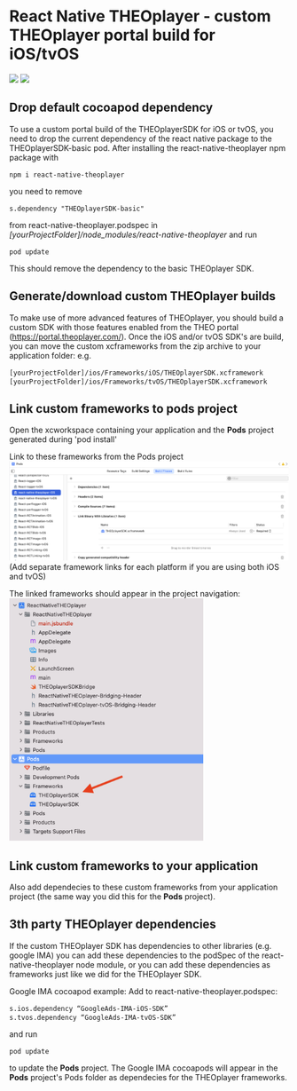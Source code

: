 # React Native THEOplayer - custom THEOplayer portal build for iOS/tvOS

![](../../doc/logo-react-native.png) ![](../../doc/logo-theo.png)

## Drop default cocoapod dependency

To use a custom portal build of the THEOplayerSDK for iOS or tvOS, you need to drop the current dependency of the react native package to the THEOplayerSDK-basic pod. After installing the react-native-theoplayer npm package with 
```
npm i react-native-theoplayer
```
you need to remove 
```
s.dependency "THEOplayerSDK-basic"
```
from react-native-theoplayer.podspec in _[yourProjectFolder]/node_modules/react-native-theoplayer_ and run
```
pod update
```
This should remove the dependency to the basic THEOplayer SDK.

## Generate/download custom THEOplayer builds

To make use of more advanced features of THEOplayer, you should build a custom SDK with those features enabled from the THEO portal (https://portal.theoplayer.com/). Once the iOS and/or tvOS SDK's are build, you can move the custom xcframeworks from the zip archive to your application folder: e.g.
```
[yourProjectFolder]/ios/Frameworks/iOS/THEOplayerSDK.xcframework
[yourProjectFolder]/ios/Frameworks/tvOS/THEOplayerSDK.xcframework
```

## Link custom frameworks to pods project

Open the xcworkspace containing your application and the **Pods** project generated during 'pod install'

Link to these frameworks from the Pods project
<br/><img src="link-frameworks-podsproject.png"/>
(Add separate framework links for each platform if you are using both iOS and tvOS)

The linked frameworks should appear in the project navigation:
<br/><img src="linked-frameworks-podsproject.png" width="350"/>

## Link custom frameworks to your application
Also add dependecies to these custom frameworks from your application project (the same way you did this for the **Pods** project).

## 3th party THEOplayer dependencies
If the custom THEOplayer SDK has dependencies to other libraries (e.g. google IMA) you can add these dependencies to the podSpec of the react-native-theoplayer node module, or you can add these dependencies as frameworks just like we did for the THEOplayer SDK.

Google IMA cocoapod example: Add to react-native-theoplayer.podspec:
```
s.ios.dependency “GoogleAds-IMA-iOS-SDK”
s.tvos.dependency “GoogleAds-IMA-tvOS-SDK”
```
and run
```
pod update
```
to update the **Pods** project. The Google IMA cocoapods will appear in the **Pods** project's Pods folder as dependecies for the THEOplayer frameworks. 